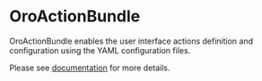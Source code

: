 # OroActionBundle

OroActionBundle enables the user interface actions definition and configuration using the YAML configuration files.

Please see [documentation](https://doc.oroinc.com/backend/bundles/platform/ActionBundle/) for more details.
